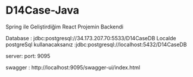 # D14Case-Java

Spring ile Geliştirdiğim React Projemin Backendi

Database : jdbc:postgresql://34.173.207.70:5533/D14CaseDB
Localde postgreSql kullanacaksanız :jdbc:postgresql://localhost:5432/D14CaseDB

server: port: 9095

swagger : http://localhost:9095/swagger-ui/index.html
